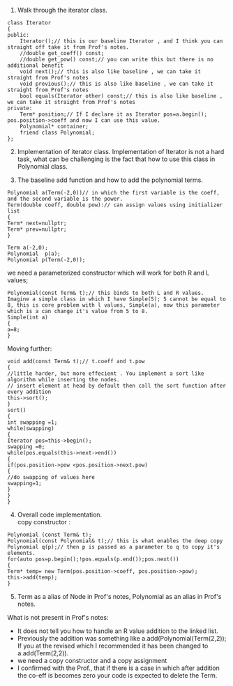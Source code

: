 1. Walk through the iterator class. 
```
class Iterator
{
public:
	Iterator();// this is our baseline Iterator , and I think you can straight off take it from Prof's notes. 
	//double get_coeff() const;
	//double get_pow() const;// you can write this but there is no additional benefit
	void next();// this is also like baseline , we can take it straight from Prof's notes 
	void previous();// this is also like baseline , we can take it straight from Prof's notes 
	bool equals(Iterator other) const;// this is also like baseline , we can take it straight from Prof's notes 
private:
	Term* position;// If I declare it as Iterator pos=a.begin(); pos.position->coeff and now I can use this value. 
	Polynomial* container;
	friend class Polynomial;
};
```

2. Implementation of iterator class. 
Implementation of Iterator is not a hard task, what can be challenging is the fact that how to use this class in Polynomial class. 

3. The baseline add function and how to add the polynomial terms. 
```
Polynomial a(Term(-2,0))// in which the first variable is the coeff, and the second variable is the power. 
Term(double coeff, double pow):// can assign values using initializer list 
{
Term* next=nullptr;
Term* prev=nullptr;
}

Term a(-2,0);
Polynomial  p(a);
Polynomial p(Term(-2,0));
```
we need a parameterized constructor which will work for both R and L values;
```
Polynomial(const Term& t);// this binds to both L and R values. Imagine a simple class in which I have Simple(5); 5 cannot be equal to 8, this is core problem with l values, Simple(a), now this parameter which is a can change it's value from 5 to 8. 
Simple(int a)
{
a=8;
}
```
Moving further: 
```
void add(const Term& t);// t.coeff and t.pow
{
//little harder, but more effecient . You implement a sort like algorithm while inserting the nodes. 
// insert element at head by default then call the sort function after every addition 
this->sort();
}
sort()
{
int swapping =1;
while(swapping)
{
Iterator pos=this->begin();
swapping =0;
while(pos.equals(this->next->end())
{
if(pos.position->pow <pos.position->next.pow)
{
//do swapping of values here
swapping=1;
}
}
}
```

4. Overall code implementation.               
copy constructor :
```
Polynomial (const Term& t);
Polynomial(const Polynomial& t);// this is what enables the deep copy
Polynomial q(p);// then p is passed as a parameter to q to copy it's elements. 
for(auto pos=p.begin();!pos.equals(p.end());pos.next())
{
Term* temp= new Term(pos.position->coeff, pos.position->pow);
this->add(temp);
}
```


5. Term as a alias of Node in Prof's notes, Polynomial as an alias in Prof's notes. 

What is not present in Prof's notes: 
- It does not tell you how to handle an R value addition to the linked list. 
- Previously the addition was something like a.add(Polynomial(Term(2,2)); If you at the revised which I recommended it has been changed to a.add(Term(2,2)). 
-  we need a copy constructor and a copy assignment 
-  I confirmed with the Prof., that if there is a case in which after addition the co-eff is becomes zero your code is expected to delete the Term. 
